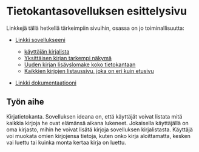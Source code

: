 ﻿# Tietokantasovelluksen esittelysivu

Linkkejä tällä hetkellä tärkeimpiin sivuihin, osassa on jo toiminallisuutta:

* [Linkki sovellukseeni](http://mclantta.users.cs.helsinki.fi/tsohaa/)
	* [käyttäjän kirjalista](http://mclantta.users.cs.helsinki.fi/tsohaa/userlist)
	* [Yksittäisen kirjan tarkempi näkymä](http://mclantta.users.cs.helsinki.fi/tsohaa/allbooks/1)
	* [Uuden kirjan lisäyslomake koko tietokantaan](http://mclantta.users.cs.helsinki.fi/tsohaa/allbooks/new)
	* [Kaikkien kirjojen listaussivu, joka on eri kuin etusivu](http://mclantta.users.cs.helsinki.fi/tsohaa/allbooks)

* [Linkki dokumentaatiooni](https://github.com/mclantta/Tsoha-Bootstrap/blob/master/doc/kirjalista-sovellus.pdf)

## Työn aihe

Kirjatietokanta. Sovelluksen ideana on, että käyttäjät voivat listata mitä kaikkia kirjoja he ovat elämänsä aikana lukeneet. Jokaisella käyttäjällä on oma kirjasto, mihin he voivat lisätä kirjoja sovelluksen kirjalistasta. Käyttäjä voi muokata omien kirjojensa tietoja, kuten onko kirja aloittamatta, kesken vai luettu tai kuinka monta kertaa kirja on luettu.
